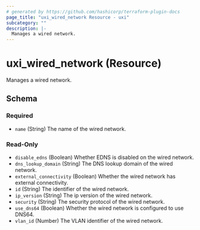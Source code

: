 ```yaml
---
# generated by https://github.com/hashicorp/terraform-plugin-docs
page_title: "uxi_wired_network Resource - uxi"
subcategory: ""
description: |-
  Manages a wired network.
---
```


# uxi_wired_network (Resource)

Manages a wired network.



<!-- schema generated by tfplugindocs -->
## Schema

### Required

- `name` (String) The name of the wired network.

### Read-Only

- `disable_edns` (Boolean) Whether EDNS is disabled on the wired network.
- `dns_lookup_domain` (String) The DNS lookup domain of the wired network.
- `external_connectivity` (Boolean) Whether the wired network has external connectivity.
- `id` (String) The identifier of the wired network.
- `ip_version` (String) The ip version of the wired network.
- `security` (String) The security protocol of the wired network.
- `use_dns64` (Boolean) Whether the wired network is configured to use DNS64.
- `vlan_id` (Number) The VLAN identifier of the wired network.
